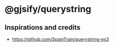 # @gjsify/querystring

## Inspirations and credits
 * https://github.com/SpainTrain/querystring-es3
